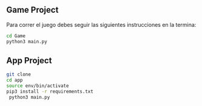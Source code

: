 ## Game Project

Para correr el juego debes seguir las siguientes instrucciones en la termina:
 
```sh
cd Game
python3 main.py
```

## App Project

```sh
git clone
cd app
source env/bin/activate
pip3 install -r requirements.txt
 python3 main.py
```